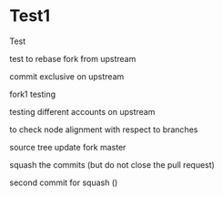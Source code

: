 # Test1
Test

test to rebase fork from upstream

commit exclusive on upstream

fork1 testing 

testing different accounts on upstream


to check node alignment with respect to branches



source tree update
fork master 


squash the commits (but do not close the pull request)

second commit for squash ()
